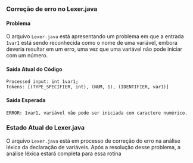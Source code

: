 ### Correção de erro no Lexer.java

#### Problema
O arquivo `Lexer.java` está apresentando um problema em que a entrada `1var1` está sendo reconhecida como o nome de uma variável, embora deveria resultar em um erro, uma vez que uma variável não pode iniciar com um número.

#### Saída Atual do Código
```
Processed input: int 1var1;
Tokens: [(TYPE_SPECIFIER, int), (NUM, 1), (IDENTIFIER, var1)]
```

#### Saída Esperada
```
ERROR: 1var1, variável não pode ser iniciada com caractere numérico.
```
### Estado Atual do Lexer.java

O arquivo `Lexer.java` está em processo de correção do erro na análise léxica da declaração de variáveis. Após a resolução desse problema, a análise léxica estará completa para essa rotina
